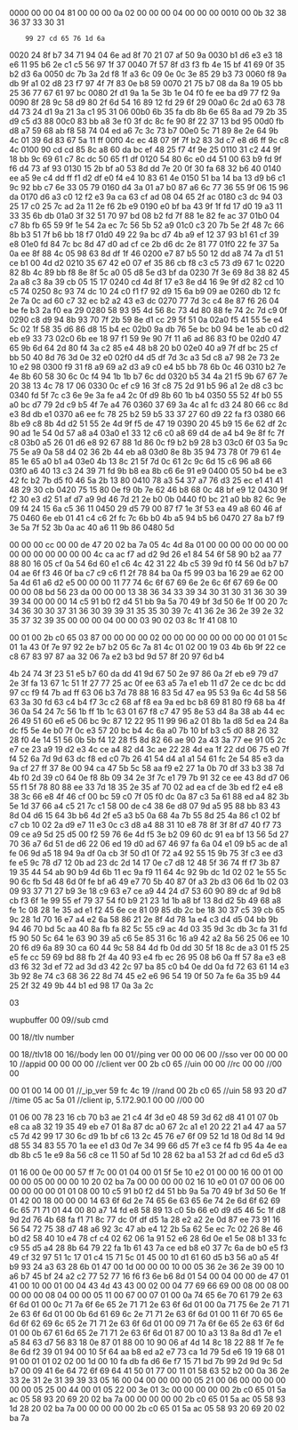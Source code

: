0000   00 00 04 81 00 00 00 0a 02 00 00 00 04 00 00 00
0010   00 0b 32 38 36 37 33 30 31

        99 27 cd 65 76 1d 6a
0020   24 8f b7 34 71 94 04 6e ad 8f 70 21 07 af 50 9a
0030   b1 d6 e3 e3 18 e6 11 95 b6 2e c1 c5 56 97 1f 37
0040   7f 57 8f d3 f3 fb 4e 15 bf 41 69 0f 35 b2 d3 6a
0050   dc 7b 3a 2d f8 1f a3 6c 09 0e 0c 3e 85 29 b3 73
0060   f8 9a db 9f a1 02 d8 23 f7 97 4f 7f 83 0e b8 59
0070   21 75 b7 08 da 8a 19 05 bb 25 36 77 67 61 97 bc
0080   2f d1 9a 1a 5e 3b 1e 04 f0 fe ee ba d9 77 f2 9a
0090   8f 28 9c 58 d9 80 2f 6d 54 16 89 12 fd 29 6f 29
00a0   6c 2d a0 63 78 d4 73 24 d1 9a 21 3a c1 95 31 06
00b0   6b 35 fa db 8b 6e 65 8a ad 79 2b 35 d9 c5 d3 88
00c0   83 bb a8 3e f0 3f dc 8c fe 90 8f 22 37 13 bd 95
00d0   fb d8 a7 59 68 ab f8 58 74 04 ed a6 7c 3c 73 b7
00e0   5c 71 89 8e 2e 64 9b 4c 01 39 6d 83 67 5a 11 ff
00f0   4c ec 48 07 9f 7f b2 83 3d c7 e8 d6 ff 9c c8 4c
0100   90 cd cd 85 8c a8 60 da bc ef 48 25 f7 4f 9e 25
0110   31 c2 44 9f 18 bb 9c 69 61 c7 8c dc 50 65 f1 df
0120   54 80 6c e0 d4 51 00 63 b9 fd 9f f6 d4 73 af 93
0130   15 2b bf a0 53 8d dd 7e 20 0f 30 fa 68 32 b6 40
0140   ee a5 9e c4 dd ff f1 d2 df e0 f4 e4 10 83 61 4e
0150   51 ba 14 ba 13 d9 b6 c1 9c 92 bb c7 6e 33 05 79
0160   d4 3a 01 a7 b0 87 a6 6c 77 36 55 9f 06 15 96 da
0170   d6 a3 c0 12 f2 e3 9a ca 63 cf ad 08 04 65 2f ac
0180   c3 dc 94 03 25 17 c0 25 7c ad 2a 11 2e f6 2b e9
0190   e0 bf ba 43 9f 1f fd 17 d0 19 a3 11 33 35 6b db
01a0   3f 32 51 70 97 bd 08 b2 fd 7f 88 1e 82 fe ac 37
01b0   04 c7 8b fb 65 59 9f 1e 54 2a ec 7c 56 5b 52 a9
01c0   c3 20 7b 5e 2f 48 7c 66 8b b3 51 7f b6 bb 18 f7
01d0   49 22 9a bc d7 4b a9 ef 12 37 93 b1 61 cf 39 e8
01e0   fd 84 7c bc 8d 47 d0 ad cf ce 2b d6 dc 2e 81 77
01f0   22 fe 37 5a 0a ee 8f 88 4c 05 98 63 8d df 1f 46
0200   e7 87 b5 50 12 dd a8 74 7a d1 51 ce b1 00 4d d2
0210   35 67 42 e0 07 ef 35 86 cb f8 c3 c5 73 d9 67 1c
0220   82 8b 4c 89 bb f8 8e 8f 5c a0 05 d8 5e d3 bf da
0230   7f 3e 69 8d 38 82 45 2a a8 c3 8a 39 cb 05 15 17
0240   cd 4d 8f 17 e3 8e d4 16 9e 9f d2 82 cd 10 c5 74
0250   8c 93 74 dc 10 24 c0 f1 f7 92 d9 15 6a b9 09 ae
0260   db 12 fc 2e 7a 0c ad 60 c7 32 ec b2 a2 43 e3 dc
0270   77 7d 3c c4 8e 87 f6 26 04 be fe b3 2a f0 ea 29
0280   58 93 95 4d 56 8c 73 4d 80 88 fe 74 2c 7d c9 0f
0290   c8 d9 94 8b 93 70 7f 2b 59 8e d1 cc 29 5f 51 0a
02a0   f5 41 55 5e e4 5c 02 1f 58 35 d6 86 d8 15 b4 ec
02b0   9a db 76 5e bc b0 94 be 1e ab c0 d2 eb e9 33 73
02c0   6b ee 18 97 f1 59 9e 90 7f 11 a6 ad 86 83 f0 be
02d0   47 65 9b 6d 64 2d 80 f4 3a c2 85 e4 48 b8 20 b0
02e0   40 a9 7f df bc 25 cf bb 50 40 8d 76 3d 0e 32 e0
02f0   d4 d5 df 7d 3c a3 5d c8 a7 98 2e 73 2e 10 e2 98
0300   f9 31 f8 a9 69 a2 d3 a9 c0 e4 b5 bb 78 6b 0c 46
0310   b2 7e 4e 8b 60 58 30 6c 0c f4 94 1b 1b b7 6c dd
0320   b5 34 4a 21 f5 9b 67 67 7e 20 38 13 4c 78 17 06
0330   0c ef c9 16 3f c8 75 2d 91 b5 96 a1 2e d8 c3 bc
0340   fd 5f 7c c3 6e 9e 3a fe a4 2c 0f d9 8b 60 1b b4
0350   55 52 4f b0 55 a0 bc d7 79 2d c9 b5 4f 7e a4 76
0360   37 69 3a 4c a1 fc d3 24 80 66 cc 8d e3 8d db e1
0370   a6 ee fc 78 25 b2 59 b5 33 37 27 60 d9 22 fa f3
0380   66 8b e9 c8 8b 4d d2 51 55 2e 4d 9f f5 de 47 19
0390   20 45 b9 15 6e 62 df 2c 90 ad 1e 54 0d 57 a8 a4
03a0   e1 33 12 c6 c0 a8 69 d4 de a4 b4 9e 8f fc 7f c8
03b0   a5 26 01 d6 e8 92 67 88 1d 86 0c f9 b2 b9 28 b3
03c0   6f 03 5a 9c 75 5e a9 0a 58 d4 02 36 2b 44 eb a8
03d0   8e 8b 35 94 73 78 0f 79 61 4e 85 1e 65 a0 b1 a4
03e0   4b 13 8c 21 5f 7d 0c 61 2c 9c 6d 15 c6 96 a8 66
03f0   a6 40 13 c3 24 39 71 fd 9b b8 ea 8b c6 6e 91 e9
0400   05 50 b4 be e3 42 fc b2 7b d5 f0 46 5a 2b 13 80
0410   78 a3 54 37 a7 76 d3 25 ec e1 41 41 48 29 30 cb
0420   75 15 80 0e f9 0b 7e 62 46 b8 68 0c 48 bf e9 12
0430   9f f2 30 e3 d2 51 af d7 a9 9d 46 7d 21 2e b0 0b
0440   f0 bc 21 a0 bb 82 6c 9e 09 f4 24 15 6a c5 36 11
0450   29 d5 79 00 87 f7 1e 3f 53 ea 49 a8 60 46 af 75
0460   6e eb 01 41 c4 c6 2f fc 7c 6b b0 4b a5 94 b5 b6
0470   27 8a b7 f9 3e 5a 7f 52 3b 0a ac 40 a6 11 9b 86
0480   5d



00 00 00 cc 00 00 de 47 20 02 ba 7a 05 4c 4d 8a 01 00 00 00 00 00 00 00 00 00 00 00 00 00 00 4c ca ac f7 ad d2 9d 26 e1 84 54 6f 58 90 b2 aa 77 88 80 16 05 cf 0a 54 6d 60 e1 c6 4c 42 31 22 4b c5 39 9d f0 f4 56 0d b7 b7 04 ae 6f f3 46 0f ba c7 c9 c6 f1 2f 78 84 ba 0a f5 99 03 ba 16 29 ae 62 00 5a 4d 61 a6 d2 e5 00 00 00 11 77 74 6c 6f 67 69 6e 2e 6c 6f 67 69 6e 00 00 00 08 bd 56 23 da 00 00 00 13 38 36 34 33 39 34 30 31 30 31 36 30 39 39 34 00 00 00 14 c5 91 b0 f2 d4 51 bb 9a 5a 70 49 bf 3d 50 6e 1f 00 20 7c 34 36 30 30 37 31 36 30 39 39 31 35 35 30 39 7c 41 36 2e 36 2e 39 2e 32 35 37 32 39 35 00 00 00 04 00 00 03 90 02 03 8c 1f 41 08 10

00 01 00 2b c0 65 03 87 00 00 00 00 02 00 00 00 00 00 00 00 00
01 01
5c 01 1a 43 0f 7e 97 92 2e b7 b2 05 6c 7a 81 4c
01 02
00 19
03 4b 6b 9f 22 ce c8 67  83 97 87 aa 32 06 7a e2
b3 bd 9d 57 8f 20 97 6d b4

4b 24 74 3f 23 51 e5 b7 60 da dd 41 9d 67
50 2e 97 86 0a 2f eb e9 79 d7 2e 3f fa 13 67 1c
51 1f 27 77 25 ac 0f ee 63 a5 7a e1 eb 11 d7 2e
ce dc bc dd 97 cc f9 f4 7b ad ff 63 06 b3 7d 78
88 16 83 5d 47 ea 95 53 9a 6c 4d 58 56 63 3a 30
fd 63 c4 b4 f7 3c c2 68 af f8 ea 9a ed bc b8 69
81 80 f9 68 ba 4f 36 0a 54 24 7c 56 1b ff 1b 1c
63 01 67 f8 c7 47 95 8e 53 d4 8a 38 ab 44 ec 26
49 51 60 e6 e5 06 bc 9c 87 12 22 95 11 99 96 a2
01 8b 1a d8 5d ea 24 8a dc f5 5e 4e b0 7f 0c e3
57 20 bc b4 4c 6a a0 7b 10 bf b3 c5 d0 88 26 32
28 f0 4e 14 51 56 0b 5b f4 12 28 f5 8d 82 66 ae
90 2a 43 3a 77 ee 91 05 2c e7 ce 23 a9 19 d2 e3
4c ce a4 82 d4 3c ae 22 28 4d ea 1f 22 dd 06 75
e0 7f f4 52 6a 7d 9d 63 dc f8 ed c0 7b 26 41 54
d4 a1 a1 54 61 fc 2e 54 85 e3 da 9a cf 27 ff 37
8e 00 94 ca 47 5b 5c 58 aa f9 e2 27 1a 0b 70 df
33 b3 38 7d 4b f0 2d 39 c0 64 0e f8 8b 09 34 2e
3f 7c e1 79 7b 91 32 ce ee 43 8d d7 06 55 f1 5f
78 80 88 ee 33 7d 18 35 2e 35 af 70 02 ad ea cf
de 3b ed f2 e4 e8 38 3c 66 e8 4f 46 cf 00 bc 59
c0 7f 05 f0 dc 0a 87 c3 5a 61 88 ed a4 82 3b 5e
1d 37 66 a4 c5 21 7c c1 58 00 de c4 38 6e d8 07
9d a5 95 88 bb 83 43 8d 04 d6 15 64 3b b6 4d 2f
e5 a3 b5 0a 68 4a 7b 55 8d 25 4a 86 c1 02 bf c7
cb 10 02 2a d9 e7 11 e3 0c c3 d8 a4 88 31 10 e8
78 8f 3f 8f d7 40 f7 73 09 ce a9 5d 25 d5 00 f2
59 76 6e 4d f5 3e b2 09 60 dc 91 ea bf 13 56 5d
27 70 36 a7 6d 51 de d6 22 06 ed 19 d0 ad 67 46
97 fa 6a 04 e1 09 b5 ac de a1 fe 06 9d a5 18 94
9a df 0a cb 3f 50 d1 0f 72 a4 92 55 15 9b 75 3f
c3 ee d3 fe e5 9c 78 d7 12 0b ad 23 dc 2d 14 17
0e c7 d8 12 48 5f 36 74 ff f7 3b 87 19 35 44 54
ab 90 b9 4d 6b 11 ec 9a f9 11 64 4c 92 9b dc 1d
02 02 1e 55 5c 90 6c fb 5d 48 6d 0f fe bf a6 49
e7 70 5b 40 87 0f a3 2b d3 06 6d 1b 02 03 09 93
37 71 27 b9 3e 18 c9 63 e7 ce a9 44 24 d7 53 60
90 89 dc af 9d b8 cb f3 6f 1e 99 55 ef 79 37 54
f0 b9 21 23 1d 1b a8 bf 13 8d d2 5b 49 68 a8 fe
1c 08 28 1e 35 ad e1 f2 45 6e ce 81 09 85 db 2c
be 18 30 37 c5 39 cb 65 9c 28 1d 70 16 e7 a4 e2
6a 58 86 21 2e 8f 4d 78 1a e4 c3 d4 d5 04 bb 9b
94 46 70 bd 5c aa 40 8a fb fa 82 5c 55 c9 ac 4d
03 35 9d 3c db 3c fa 31 fd f5 90 50 5c 64 1e 63
90 39 a5 c6 5e 85 31 6c 16 a9 42 a2 8a 56 25 06
ee 10 20 f6 d9 6a 89 30 ca 60 44 9c 58 84 4d fb
0d dd 30 5f 18 8c de a3 01 f5 25 e5 fe cc 59 69
bd 88 fb 2f 4a 40 93 e4 fb ec 26 95 08 b6 0a ff
57 8a e3 e8 d3 f6 32 3d ef 72 ad 3d d3 42 2c 97
ba 85 c0 b4 0e dd 0a fd 72 63 61 14 e3 3b 92 8e
74 c3 68 36 22 8d 74 45 e2 e6 96 54 19 0f 50 7a
fe 6a 35 b9 44 25 2f 32 49 9b 44 b1 ed 98 17 0a
3a 2c

03


wupbuffer
00 09//sub cmd

00 18//tlv number

00 18//tlv18
00 16//body len
00 01//ping ver
00 00 06 00 //sso ver
00 00 00 10 //appid
00 00 00 00 //client ver
00 2b c0 65 //uin
00 00 //rc
00 00 //00 00

00 01
00 14
00 01 //_ip_ver
59 fc 4c 19 //rand
00 2b c0 65 //uin
58 93 20 d7 //time
05 ac 5a 01 //client ip, 5.172.90.1
00 00 //00 00

01 06
00 78
23 16 cb 70 b3 ae
21 c4 4f 3d e0 48 59 3d 62 d8 41 01 07 0b e8 ca
a8 32 19 35 49 eb e7 01 8a 87 dc a0 67 2c a1 e1
20 22 21 a4 47 aa 57 c5 7d 42 99 17 30 6c d9 1b
bf c6 13 2c 45 76 e7 6f 09 52 1d 18 0d 8d 14 9d
d8 55 34 83 55 70 1a ee e1 d3 0d 7e 34 99 66 d5
7f e3 ce f4 fb 95 4a 4e ea db 8b c5 1e e9 8a 56
c8 ce 11 50 af 5d 10 28 62 ba a1 53 2f ad cd 6d
e5 d3

01 16
00 0e
00 00 57 ff 7c 00 01 04 00 01
5f 5e 10 e2 01 00 00 16 00 01 00 00 00 05 00 00
00 10 20 02 ba 7a 00 00 00 00 02 16 10 e0 01 07
00 06 00 00 00 00 00 01 01 08 00 10 c5 91 b0 f2
d4 51 bb 9a 5a 70 49 bf 3d 50 6e 1f 01 42 00 18
00 00 00 14 63 6f 6d 2e 74 65 6e 63 65 6e 74 2e
6d 6f 62 69 6c 65 71 71 01 44 00 80 a7 14 fd e8
58 89 13 c0 5b 66 e0 d9 d5 46 5c 1f d8 9d 2d 76
4b 68 fa f1 71 8c 77 dc 0f df d5 1a 28 e2 a2 2e
0d 87 ee 73 91 16 56 54 72 75 38 d7 48 a6 92 3c
47 ab e4 12 2b 5a 62 5e ec 7c 02 26 8e 46 b0 d2
58 40 10 e4 78 cf c4 02 62 06 1a 91 52 e6 28 6d
0e e1 5e 08 b1 33 fc c9 55 d5 a4 28 8b 64 79 22
fa 1b 61 43 7a ce ed b8 e0 37 7c 6a de b0 e5 f3
49 cf 32 97 51 1c 17 01 c4 15 71 5c 01 45 00 10
d1 61 60 d5 b3 56 a0 a5 4f b9 93 24 a3 63 28 6b
01 47 00 1d 00 00 00 10 00 05 36 2e 36 2e 39 00
10 a6 b7 45 bf 24 a2 c2 77 52 77 16 f6 f3 6e b6
8d 01 54 00 04 00 00 de 47 01 41 00 10 00 01 00
04 43 4d 43 43 00 02 00 04 77 69 66 69 00 08 00
08 00 00 00 00 08 04 00 00 05 11 00 67 00 07 01
00 0a 74 65 6e 70 61 79 2e 63 6f 6d 01 00 0c 71
7a 6f 6e 65 2e 71 71 2e 63 6f 6d 01 00 0a 71 75
6e 2e 71 71 2e 63 6f 6d 01 00 0b 6d 61 69 6c 2e
71 71 2e 63 6f 6d 01 00 11 6f 70 65 6e 6d 6f 62
69 6c 65 2e 71 71 2e 63 6f 6d 01 00 09 71 7a 6f
6e 65 2e 63 6f 6d 01 00 0b 67 61 6d 65 2e 71 71
2e 63 6f 6d 01 87 00 10 a3 13 8a 8d d1 7e e1 a5
84 63 d7 56 83 18 0e 87 01 88 00 10 90 06 af 4d
14 8c 18 22 88 1f 7e fe 8e 6d f2 39 01 94 00 10
5f 64 aa b8 ed a2 e7 73 ca 1d 79 5d e6 19 19 68
01 91 00 01 01 02 02 00 1d 00 10 fa db fa d6 6e
f7 15 71 bd 7b 99 2d 9d 9c 5d b7 00 09 41 6e 64
72 6f 69 64 41 50 01 77 00 11 01 58 63 52 b2 00
0a 36 2e 33 2e 31 2e 31 39 39 33 05 16 00 04 00
00 00 00 05 21 00 06 00 00 00 00 00 00 05 25 00
44 00 01 05 22 00 3e 01 3c 00 00 00 00 00 2b c0
65 01 5a ac 05 58 93 20 69 20 02 ba 7a 00 00 00
00 00 2b c0 65 01 5a ac 05 58 93 1d 28 20 02 ba
7a 00 00 00 00 00 2b c0 65 01 5a ac 05 58 93 20
69 20 02 ba 7a
